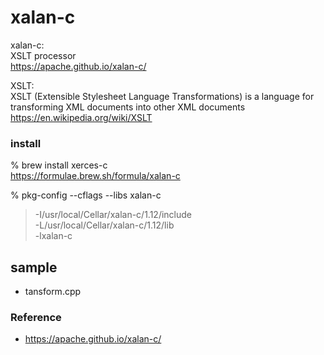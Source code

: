  xalan-c
==============

 xalan-c: <br/>
XSLT processor <br/>
https://apache.github.io/xalan-c/ <br/>

XSLT: <br/>
XSLT (Extensible Stylesheet Language Transformations) is a language for transforming XML documents into other XML documents <br/>
https://en.wikipedia.org/wiki/XSLT <br/>


###  install 
% brew install  xerces-c <br/>
https://formulae.brew.sh/formula/xalan-c <br/>

%  pkg-config --cflags --libs xalan-c <br/>
> -I/usr/local/Cellar/xalan-c/1.12/include <br/>
> -L/usr/local/Cellar/xalan-c/1.12/lib <br/>
> -lxalan-c <br/>


## sample
- tansform.cpp <br/>


### Reference <br/>
- https://apache.github.io/xalan-c/

